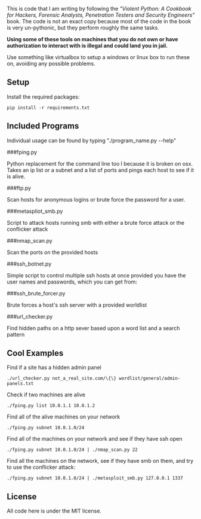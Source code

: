 This is code that I am writing by following the *"Violent Python: A Cookbook for Hackers, Forensic Analysts, Penetration Testers and Security Engineers"* book. The code is not an exact copy because most of the code in the book is very un-pythonic, but they perform roughly the same tasks.

**Using some of these tools on machines that you do not own or have authorization to interact with is illegal and could land you in jail.**

Use something like virtualbox to setup a windows or linux box to run these on, avoiding any possible problems.

Setup
-----

Install the required packages:

    pip install -r requirements.txt

Included Programs
-----------------

Individual usage can be found by typing "./program_name.py --help"

###fping.py

Python replacement for the command line too l because it is broken on osx. Takes an ip list or a subnet and a list of ports and pings each host to see if it is alive.

###ftp.py

Scan hosts for anonymous logins or brute force the password for a user.

###metaspliot_smb.py

Script to attack hosts running smb with either a brute force attack or the conflicker attack

###nmap_scan.py

Scan the ports on the provided hosts

###ssh_botnet.py

Simple script to control multiple ssh hosts at once provided you have the user names and passwords, which you can get from:

###ssh\_brute\_forcer.py

Brute forces a host's ssh server with a provided worldlist

###url_checker.py

Find hidden paths on a http sever based upon a word list and a search pattern

Cool Examples
-------------

Find if a site has a hidden admin panel

    ./url_checker.py not_a_real_site.com/\{\} wordlist/general/admin-panels.txt

Check if two machines are alive

    ./fping.py list 10.0.1.1 10.0.1.2

Find all of the alive machines on your network

    ./fping.py subnet 10.0.1.0/24

Find all of the machines on your network and see if they have ssh open

    ./fping.py subnet 10.0.1.0/24 | ./nmap_scan.py 22

Find all the machines on the network, see if they have smb on them, and try to use the conflicker attack:

    ./fping.py subnet 10.0.1.0/24 | ./metasploit_smb.py 127.0.0.1 1337

License
-------

All code here is under the MIT license.
